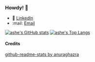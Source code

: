 ### Howdy! :cowboy_hat_face:

- :office: [LinkedIn](https://www.linkedin.com/in/ashelane)
- :mail: [Email](businessashe@gmail.com)

[![ashe's GitHub stats](https://github-readme-stats-theta-six-84.vercel.app/api?username=ashexs&count_private=true&show_icons=true&title_color=30588C&text_color=A63F8A&icon_color=732959&border_color=401C33&bg_color=00010D)](https://github.com/ashexs/github-readme-stats)
[![ashe's Top Langs](https://github-readme-stats-theta-six-84.vercel.app/api/top-langs/?username=ashexs&layout=compact&title_color=30588C&text_color=A63F8A&icon_color=732959&border_color=401C33&bg_color=00010D)](https://github.com/ashexs/github-readme-stats)


#### Credits
[github-readme-stats by anuraghazra](https://github.com/ashexs/github-readme-stats)
